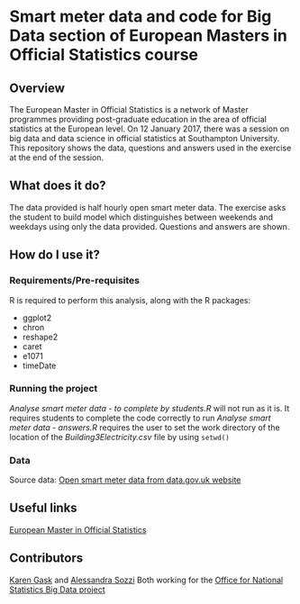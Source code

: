 # Smart meter data and code for Big Data section of European Masters in Official Statistics course

## Overview

The European Master in Official Statistics is a network of Master programmes providing post-graduate education in the area of official statistics at the European level. On 12 January 2017, there was a session on big data and data science in official statistics at Southampton University. This repository shows the data, questions and answers used in the exercise at the end of the session.

## What does it do?

The data provided is half hourly open smart meter data. The exercise asks the student to build model which distinguishes between weekends and weekdays using only the data provided. Questions and answers are shown.

## How do I use it?

### Requirements/Pre-requisites

R is required to perform this analysis, along with the R packages:
* ggplot2
* chron
* reshape2
* caret
* e1071
* timeDate

### Running the project

*Analyse smart meter data - to complete by students.R* will not run as it is. It requires students to complete the code correctly to run
*Analyse smart meter data - answers.R* requires the user to set the work directory of the location of the *Building3Electricity.csv* file by using
`setwd()`

### Data

Source data: [Open smart meter data from data.gov.uk website](https://data.gov.uk/dataset/energy-consumption-for-selected-bristol-buildings-from-smart-meters-by-half-hour)

## Useful links 

[European Master in Official Statistics](http://ec.europa.eu/eurostat/web/european-statistical-system/emos)  

## Contributors

[Karen Gask](https://github.com/gaskyk) and [Alessandra Sozzi](https://github.com/AlessandraSozzi)
Both working for the [Office for National Statistics Big Data project](https://www.ons.gov.uk/aboutus/whatwedo/programmesandprojects/theonsbigdataproject)
